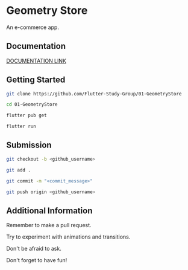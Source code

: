 # Geometry Store

An e-commerce app.

## Documentation

[DOCUMENTATION LINK](https://bit.ly/geometrystore)

## Getting Started

```zsh
git clone https://github.com/Flutter-Study-Group/01-GeometryStore

cd 01-GeometryStore

flutter pub get

flutter run
```

## Submission

```zsh
git checkout -b <github_username>

git add .

git commit -m "<commit_message>"

git push origin <github_username>
```

## Additional Information

Remember to make a pull request.

Try to experiment with animations and transitions.

Don't be afraid to ask.

Don't forget to have fun!